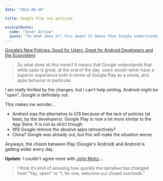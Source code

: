 ```yaml
---
date: "2013-08-26"

title: Google Play new policies

excerptQuote:
  name: "Inner Active"
  quote: "So what does all this mean? It means that Google understands that while open is great, at the end of the day, users would rather have a superior experience both in terms of Google Play as a whole, and apps behavior in particular."
---
```


[Google’s New Policies: Good for Users, Great for Android Developers and the Ecosystem](http://blog.inner-active.com/2013/08/googles-new-policies-good-for-users-great-for-android-developers-and-the-ecosystem/):

> So what does all this mean? It means that Google understands that while open is great, at the end of the day, users would rather have a superior experience both in terms of Google Play as a whole, and apps behavior in particular.

I am really thrilled by the changes, but I can't help smiling. Android might be "open", Google is definitely not.

This makes me wonder…

* Android was the alternative to iOS because of the lack of policies (at least, by the developers). Google Play is now a lot more similar to the App Store. It is not as strict though.
* Will Google remove the abusive apps retroactively?
* China? Google was already out, but this will make the situation worse.

Anyways, the chasm between Play (Google's Android) and Android is getting wider every day.

**Update**: I couldn't agree more with [John Moltz](http://verynicewebsite.net/2013/08/open-always-loses/)...

> I think it’s kind of amusing how quickly the narrative has changed from “Yay, open!” to “I, for one, welcome our closed overlords.”
